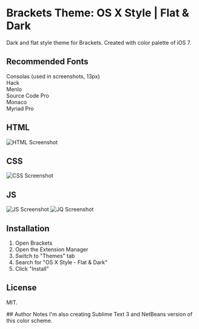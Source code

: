 # Brackets Theme: OS X Style | Flat & Dark
Dark and flat style theme for Brackets. Created with color palette of iOS 7.

## Recommended Fonts
Consolas (used in screenshots, 13px) <br>
Hack <br>
Menlo <br>
Source Code Pro <br>
Monaco <br>
Myriad Pro <br>

## HTML
![HTML Screenshot](https://github.com/aydieneue/brackets-osx-flat-dark-theme/blob/master/ss/html.png)

## CSS
![CSS Screenshot](https://github.com/aydieneue/brackets-osx-flat-dark-theme/blob/master/ss/css.png)

## JS
![JS Screenshot](https://github.com/aydieneue/brackets-osx-flat-dark-theme/blob/master/ss/js.png)
![JQ Screenshot](https://github.com/aydieneue/brackets-osx-flat-dark-theme/blob/master/ss/jq.png)

## Installation
1. Open Brackets
2. Open the Extension Manager
3. Switch to "Themes" tab
4. Search for "OS X Style - Flat & Dark"
5. Click "Install"

## License
MIT.

## Author Notes
I'm also creating Sublime Text 3 and NetBeans version of this color scheme. 